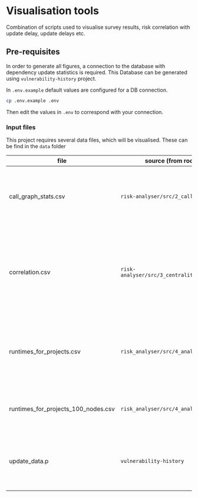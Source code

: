 # Visualisation tools

Combination of scripts used to visualise survey results, risk correlation with update delay, update delays etc.


## Pre-requisites

In order to generate all figures, a connection to the database with dependency update statistics is required.
This Database can be generated using `vulnerability-history` project.

In `.env.example` default values are configured for a DB connection.

```bash
cp .env.example .env
```

Then edit the values in `.env` to correspond with your connection.


### Input files

This project requires several data files, which will be visualised. These can be find in the `data` folder

| file                                | source (from root of repo) | purpose                                                                                                         |
|-------------------------------------| -------------------------- |-----------------------------------------------------------------------------------------------------------------|
| call_graph_stats.csv                | `risk-analyser/src/2_callgraph_stats.py` | Stores basic properties of the reduced callgraphs (no. reachable nodes, edges, vulnerable nodes etc.)           |
| correlation.csv                     | `risk-analyser/src/3_centrality_correlation.py` | The correlation of betweenness & coreachability with an exhaustive search approcah for subgraphs with 100 nodes |
| runtimes_for_projects.csv           | `risk_analyser/src/4_analyse_callgraphs.py` | Contains runtimes and RBO scores for all subgraphs of all call-graphs, with properties of those subgraphs       |
| runtimes_for_projects_100_nodes.csv | `risk_analyser/src/4_analyse_callgraphs.py` | Contains RBO scores for all projects with sub-graphs with 100 nodes |                                            |
| update_data.p                       | `vulnerability-history` | A dump of the update history DB as generated by the `vulnerability-history` scanners                            |
